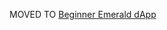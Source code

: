 
MOVED TO <a href=https://github.com/SolomonFoskaay/beginner-emerald-dapp>Beginner Emerald dApp</a>
